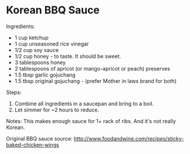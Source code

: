 # Korean BBQ Sauce

Ingredients:
* 1 cup ketchup
* 1 cup unseasoned rice vinegar
* 1/2 cup soy sauce
* 1/2 cup honey - to taste.  It should be sweet.
* 3 tablespoons honey
* 2 tablespoons of apricot (or mango-apricot or peach) preserves
* 1.5 tbsp garlic gojuchang 
* 1.5 tbsp original gojuchang - (prefer Mother in laws brand for both)

Steps:
1. Combine all ingredients in a saucepan and bring to a boil.
1. Let simmer for ~2 hours to reduce.

Notes: This makes enough sauce for 1+ rack of ribs.  And it's not really Korean.

Original BBQ sauce source: http://www.foodandwine.com/recipes/sticky-baked-chicken-wings
